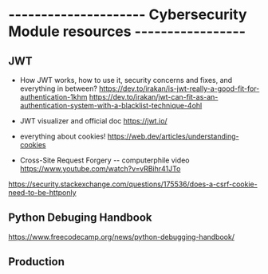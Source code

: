 
# --------------------- Cybersecurity Module resources -----------------

## JWT
* How JWT works, how to use it, security concerns and fixes, and everything in between? 
https://dev.to/irakan/is-jwt-really-a-good-fit-for-authentication-1khm
https://dev.to/irakan/jwt-can-fit-as-an-authentication-system-with-a-blacklist-technique-4ohl

* JWT visualizer and official doc
https://jwt.io/

* everything about cookies!
https://web.dev/articles/understanding-cookies

* Cross-Site Request Forgery -- computerphile video
https://www.youtube.com/watch?v=vRBihr41JTo

https://security.stackexchange.com/questions/175536/does-a-csrf-cookie-need-to-be-httponly



## Python Debuging Handbook
https://www.freecodecamp.org/news/python-debugging-handbook/


## Production 